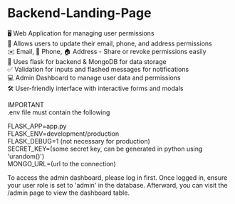# Backend-Landing-Page

🖥️ Web Application for managing user permissions<br/>
🔐 Allows users to update their email, phone, and address permissions<br/>
✉️ Email, 📱 Phone, 🏠 Address - Share or revoke permissions easily<br/>
🔄 Uses flask for backend & MongoDB for data storage<br/>
✅ Validation for inputs and flashed messages for notifications<br/>
💻 Admin Dashboard to manage user data and permissions<br/>
🛠️ User-friendly interface with interactive forms and modals<br/>

IMPORTANT<br/>
.env file must contain the following<br/>

FLASK_APP=app.py<br/>
FLASK_ENV=development/production<br/>
FLASK_DEBUG=1 (not necessary for production)<br/>
SECRET_KEY=(some secret key, can be generated in python using 'urandom()')<br/>
MONGO_URL=(url to the connection)<br/>

To access the admin dashboard, please log in first. Once logged in, ensure your user role is set to 'admin' in the database. Afterward, you can visit the /admin page to view the dashboard table.<br/>
